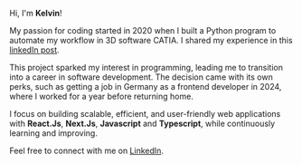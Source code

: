 Hi, I'm **Kelvin**!

My passion for coding started in 2020 when I built a Python program to automate my workflow in 3D software CATIA.
I shared my experience in this [linkedIn post](https://www.linkedin.com/posts/kelvinpella_i-have-developed-a-simple-python-program-activity-6738407375847362560-9mwR?utm_source=share&utm_medium=member_desktop&rcm=ACoAACkY1oYBeDbxFilarr27h_UOB4zIFJfVjJA).  

This project sparked my interest in programming, leading me to transition into a career in software development. The decision came with its own perks, such as getting a job in Germany as a frontend developer in 2024, where I worked for a year before returning home.  

I focus on building scalable, efficient, and user-friendly web applications with **React.Js**, **Next.Js**, **Javascript** and **Typescript**, while continuously learning and improving.
 
Feel free to connect with me on [LinkedIn](https://www.linkedin.com/in/kelvinpella/).  
